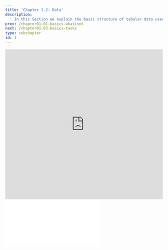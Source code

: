 ```yaml
---
title: 'Chapter 1.2: Data'
description:
  ' In this Section we explain the basic structure of tabular data used in Machine Learning. We will differentiate targets from features, talk about labeled and unlabeled data and introduce the concept of the data generating process.'
prev: /chapter01-01-basics-whatisml
next: /chapter01-03-basics-tasks
type: subchapter
id: 1
---
```



<exercise id="1" title="Video Lecture">
<iframe width="100%" height="480" src="https://www.youtube.com/embed/CCzx4UDkzpA" frameborder="0" allow="accelerometer; autoplay; encrypted-media; gyroscope; picture-in-picture" allowfullscreen></iframe>
</exercise>


<exercise id="2" title="Slides">
<object data="pdfs/1/slides-basics-data.pdf
" type="application/pdf" style="width:100%;height:480px">
    <embed src="pdfs/1/slides-basics-data.pdf
" type="application/pdf" />
</object>
</exercise>


